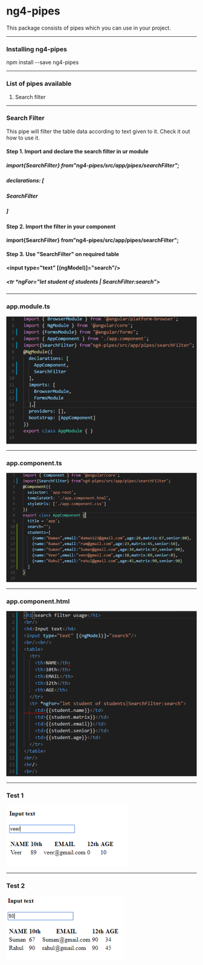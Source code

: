 # ng4-pipes
This package consists of pipes which you can use in your project.
***
### Installing ng4-pipes
npm install --save ng4-pipes
___
### List of pipes available 
1. Search filter

***
### Search Filter
This pipe will filter the table data according to text given to it. Check it out how to use it.

#### Step 1. Import and declare the search filter in ur module

##### import{SearchFilter} from"ng4-pipes/src/app/pipes/searchFilter";

##### declarations: [
#####   SearchFilter
##### ]

#### Step 2. Import the filter in your component

#### import{SearchFilter} from"ng4-pipes/src/app/pipes/searchFilter";

#### Step 3.  Use "SearchFilter"  on required table

#### <input type="text" [(ngModel)]="search"/>

##### <tr *ngFor="let student of students | SearchFilter:search">

***
### app.module.ts 
![alt text](https://github.com/soniabehal/ng4-pipes/blob/master/images/module.PNG)
***
### app.component.ts
![alt text](https://github.com/soniabehal/ng4-pipes/blob/master/images/component.PNG)
***
### app.component.html
![alt text](https://github.com/soniabehal/ng4-pipes/blob/master/images/html.PNG)
***
### Test 1
![alt text](https://github.com/soniabehal/ng4-pipes/blob/master/images/test1.PNG)
***
### Test 2
![alt text](https://github.com/soniabehal/ng4-pipes/blob/master/images/test2.PNG)

